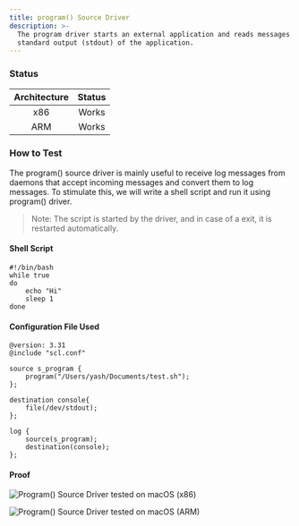```yaml
---
title: program() Source Driver
description: >-
  The program driver starts an external application and reads messages from the
  standard output (stdout) of the application.
---
```


### Status

| Architecture | Status |
| :----------: | :----: |
|      x86     |  Works |
|      ARM     |  Works |

### How to Test

The program() source driver is mainly useful to receive log messages from daemons that accept incoming messages and convert them to log messages. To stimulate this, we will write a shell script and run it using program() driver.&#x20;

> Note: The script is started by the driver, and in case of a exit, it is restarted automatically.

#### Shell Script

```shell
#!/bin/bash
while true
do
    echo "Hi"
    sleep 1
done
```

#### Configuration File Used

```config
@version: 3.31
@include "scl.conf"

source s_program {
    program("/Users/yash/Documents/test.sh");
};

destination console{
    file(/dev/stdout);
};

log {
    source(s_program);
    destination(console);
};
```

#### Proof

![Program() Source Driver tested on macOS (x86)](<{{dev_img_folder}}/module-support/Screenshot 2021-06-15 at 1.45.21 PM.png>)

![Program() Source Driver tested on macOS (ARM)](<{{dev_img_folder}}/module-support/Screenshot 2021-08-20 at 12.01.17 PM.png>)
